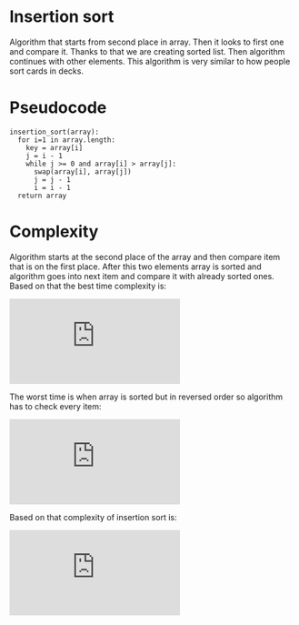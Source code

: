 Insertion sort
==============

Algorithm that starts from second place in array. Then it looks to first one and
compare it. Thanks to that we are creating sorted list. Then algorithm continues
with other elements. This algorithm is very similar to how people sort cards in
decks.

# Pseudocode

```
insertion_sort(array):
  for i=1 in array.length:
    key = array[i]
    j = i - 1
    while j >= 0 and array[i] > array[j]:
      swap(array[i], array[j])
      j = j - 1
      i = i - 1
  return array
```

# Complexity

Algorithm starts at the second place of the array
and then compare item that is on
the first place. After this two elements
array is sorted and algorithm
goes into next item and compare it
with already sorted ones. Based
on that the best time complexity
is:

![best_time](http://latex.codecogs.com/gif.latex?%5Cfn_phv%20%5COmega%20%28n%29)

The worst time is when array is sorted but in reversed order so algorithm has to
check every item:

![worst_time](http://latex.codecogs.com/gif.latex?O%28n%5E2%29)

Based on that complexity of insertion sort is:

![complexity](http://latex.codecogs.com/gif.latex?%5Cfn_phv%20%5CTheta%20%28n%5E2%29)
